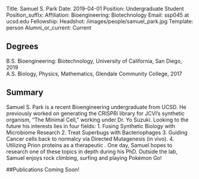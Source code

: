 Title: Samuel S. Park
Date: 2019-04-01
Position: Undergraduate Student
Position_suffix:
Affiliation:  Bioengineering: Biotechnology
Email: ssp045 at ucsd.edu
Fellowship:
Headshot: /images/people/samuel_park.jpg
Template: person
Alumni_or_current: Current
<!-- Status: draft -->

## Degrees
B.S. Bioengineering: Biotechnology, University of California, San Diego, 2019 <br>
A.S. Biology, Physics, Mathematics, Glendale Community College, 2017 <br>

## Summary
Samuel S. Park is a recent Bioengineering undergraduate from UCSD. He previously worked on generating the CRISPRi library for JCVI’s synthetic organism, “The Minimal Cell,” working under Dr. Yo Suzuki. Looking to the future his interests lies in four fields: 1. Fusing Synthetic Biology with Microbiome Research 2. Treat Superbugs with Bacteriophages  3. Guiding Cancer cells back to normalcy via Directed Mutagenesis (in vivo).   4. Utilizing Prion proteins as a therapeutic . One day, Samuel hopes to research one of these topics in depth during his PhD. Outside the lab, Samuel enjoys rock climbing, surfing and playing Pokémon Go!

##Publications
Coming Soon!